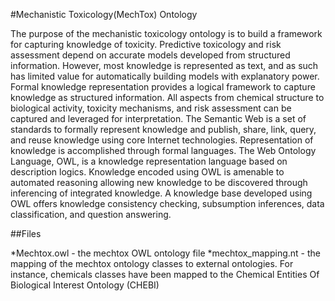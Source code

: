 #Mechanistic Toxicology(MechTox) Ontology

The purpose of the mechanistic toxicology ontology is to build a framework for capturing knowledge of toxicity. Predictive toxicology and risk assessment depend on accurate models developed from structured information. However, most knowledge is represented as text, and as such has limited value for automatically building models with explanatory power. Formal knowledge representation provides a logical framework to capture knowledge as structured information. All aspects from chemical structure to biological activity, toxicity mechanisms, and risk assessment can be captured and leveraged for interpretation.  The Semantic Web is a set of standards to formally represent knowledge and publish, share, link, query, and reuse knowledge using core Internet technologies. Representation of knowledge is accomplished through formal languages. The Web Ontology Language, OWL, is a knowledge representation language based on description logics. Knowledge encoded using OWL is amenable to automated reasoning allowing new knowledge to be discovered through inferencing of integrated knowledge. A knowledge base developed using OWL offers knowledge consistency checking, subsumption inferences, data classification, and question answering.

##Files

*Mechtox.owl - the mechtox OWL ontology file
*mechtox_mapping.nt - the mapping of the mechtox ontology classes to external ontologies. For instance, chemicals classes have been mapped to the Chemical Entities Of Biological Interest Ontology (CHEBI)
